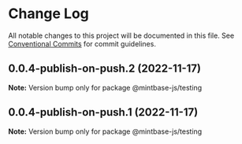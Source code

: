 # Change Log

All notable changes to this project will be documented in this file.
See [Conventional Commits](https://conventionalcommits.org) for commit guidelines.

## 0.0.4-publish-on-push.2 (2022-11-17)

**Note:** Version bump only for package @mintbase-js/testing





## 0.0.4-publish-on-push.1 (2022-11-17)

**Note:** Version bump only for package @mintbase-js/testing
